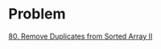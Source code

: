 # Problem
[80. Remove Duplicates from Sorted Array II](https://leetcode.com/problems/remove-duplicates-from-sorted-array-ii/description/)
